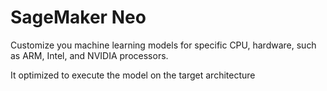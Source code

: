 # SageMaker Neo

Customize you machine learning models for specific CPU, hardware, such as ARM, Intel, and NVIDIA processors.&#x20;

It optimized to execute the model on the target architecture
